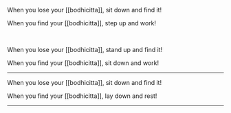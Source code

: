 
When you lose your [[bodhicitta]], sit down and find it!

When you find your [[bodhicitta]], step up and work!

<br />

When you lose your [[bodhicitta]], stand up and find it!

When you find your [[bodhicitta]], sit down and work!

<hr />
When you lose your [[bodhicitta]], sit down and find it!

When you find your [[bodhicitta]], lay down and rest!

<hr />

